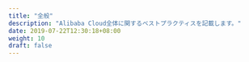 ```yaml
---
title: "全般"
description: "Alibaba Cloud全体に関するベストプラクティスを記載します。"
date: 2019-07-22T12:30:18+08:00
weight: 10
draft: false
---
```

<!-- descriptionがコンテンツの前に表示されます -->

<!-- コンテンツを書くときはこの下に記載ください -->



<!-- 配下タイトル一覧がコンテンツの後に表示されます -->